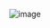 ![image](https://user-images.githubusercontent.com/91574553/167322579-f2e0225a-be34-405c-b5e4-4bd25ac011a9.png)
